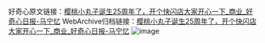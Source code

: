 好奇心原文链接：[樱桃小丸子诞生25周年了，开个快闪店大家开心一下_商业_好奇心日报-马宁忆](https://www.qdaily.com/articles/7985.html)
WebArchive归档链接：[樱桃小丸子诞生25周年了，开个快闪店大家开心一下_商业_好奇心日报-马宁忆](http://web.archive.org/web/20190623173233/https://www.qdaily.com/articles/7985.html)
![image](http://ww3.sinaimg.cn/large/007d5XDply1g3x10d9ol7j30u03toazr)